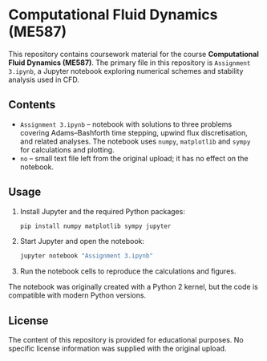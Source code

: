 # Computational Fluid Dynamics (ME587)

This repository contains coursework material for the course **Computational Fluid Dynamics (ME587)**.  The primary file in this repository is `Assignment 3.ipynb`, a Jupyter notebook exploring numerical schemes and stability analysis used in CFD.

## Contents

- `Assignment 3.ipynb` – notebook with solutions to three problems covering Adams–Bashforth time stepping, upwind flux discretisation, and related analyses.  The notebook uses `numpy`, `matplotlib` and `sympy` for calculations and plotting.
- `no` – small text file left from the original upload; it has no effect on the notebook.

## Usage

1. Install Jupyter and the required Python packages:

   ```bash
   pip install numpy matplotlib sympy jupyter
   ```

2. Start Jupyter and open the notebook:

   ```bash
   jupyter notebook "Assignment 3.ipynb"
   ```

3. Run the notebook cells to reproduce the calculations and figures.

The notebook was originally created with a Python 2 kernel, but the code is compatible with modern Python versions.

## License

The content of this repository is provided for educational purposes. No specific license information was supplied with the original upload.

